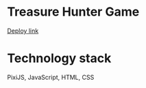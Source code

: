 # Treasure Hunter Game

<a href="https://leshkevichds.github.io/slot-game/">Deploy link</a>

# Technology stack

PixiJS, JavaScript, HTML, CSS